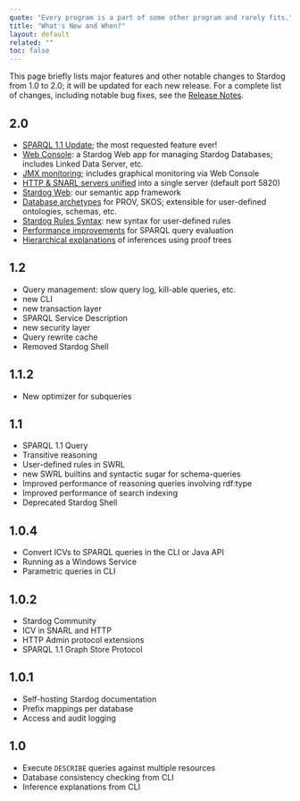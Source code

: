 ```yaml
---
quote: "Every program is a part of some other program and rarely fits."
title: "What's New and When?"
layout: default
related: ""
toc: false
---
```


This page briefly lists major features and other notable changes to Stardog from 1.0 to 2.0; it will be updated for each new release. For a complete list of changes, including notable bug fixes, see the [Release Notes](/docs/RELEASE_NOTES.txt).

## 2.0

- [SPARQL 1.1 Update](/using/#sd-Updating); the most requested feature ever!
- [Web Console](/console): a Stardog Web app for managing Stardog Databases; includes Linked Data Server, etc.
- [JMX monitoring](/admin/#sd-JMX); includes graphical monitoring via Web Console
- [HTTP & SNARL servers unified](/admin/#sd-HTTP-SNARL-Unification) into a single server (default port 5820)
- [Stardog Web](/web): our semantic app framework
- [Database archetypes](/admin/#sd-Archetypes) for PROV, SKOS; extensible for user-defined ontologies, schemas, etc.
- [Stardog Rules Syntax](/owl2/#sd-Stardog-Rules-Syntax): new syntax for user-defined rules
- [Performance improvements](/performance) for SPARQL query evaluation
- [Hierarchical explanations](/owl2/#sd-Proof-Trees) of inferences using proof trees

## 1.2

- Query management: slow query log, kill-able queries, etc.
- new CLI
- new transaction layer
- SPARQL Service Description
- new security layer
- Query rewrite cache
- Removed Stardog Shell

## 1.1.2

- New optimizer for subqueries

## 1.1

- SPARQL 1.1 Query
- Transitive reasoning
- User-defined rules in SWRL
- new SWRL builtins and syntactic sugar for schema-queries
- Improved performance of reasoning queries involving rdf:type
- Improved performance of search indexing
- Deprecated Stardog Shell

## 1.0.4

- Convert ICVs to SPARQL queries in the CLI or Java API
- Running as a Windows Service
- Parametric queries in CLI

## 1.0.2

- Stardog Community
- ICV in SNARL and HTTP
- HTTP Admin protocol extensions
- SPARQL 1.1 Graph Store Protocol

## 1.0.1

- Self-hosting Stardog documentation
- Prefix mappings per database
- Access and audit logging

## 1.0

- Execute `DESCRIBE` queries against multiple resources
- Database consistency checking from CLI
- Inference explanations from CLI